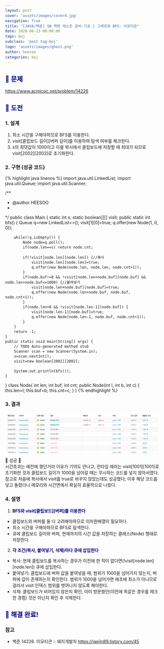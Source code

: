 ```yaml
---
layout: post
cover: 'assets/images/cover4.jpg'
navigation: True
title: "[JAVA/백준] SW 역량 테스트 준비-기초 | 그래프와 BFS: 이모티콘"
date: 2020-06-23 00:00:00
tags: boj
subclass: 'post tag-boj'
logo: 'assets/images/ghost.png'
author: heesoo
categories: boj
---
```

## <span style="color:navy">👀 문제</span>
<https://www.acmicpc.net/problem/14226>

## <span style="color:navy">👊 도전</span>

### 1. 설계
1. 최소 시간을 구해야하므로 BFS를 이용한다.
2. visit[클립보드 길이][버퍼 길이]를 이용하여 탐색 여부를 체크한다.
3. s의 최댓값이 1000이고 이를 복사에서 클립보드에 저장할 때 최대가 되므로 visit[2002][2002]로 초기화한다.

### 2. 구현 (성공 코드)
{% highlight java linenos %}
import java.util.LinkedList;
import java.util.Queue;
import java.util.Scanner;

/**
 * @author HEESOO
 *
 */
public class Main {
	static int s;
	static boolean[][] visit;
	public static int bfs() {
		Queue<Node> q=new LinkedList<>();
		visit[1][0]=true;
		q.offer(new Node(1, 0, 0));
		
		while(!q.isEmpty()) {
			Node node=q.poll();
			if(node.len==s) return node.cnt;
			
			if(!visit[node.len][node.len]) {//복사
				visit[node.len][node.len]=true;
				q.offer(new Node(node.len, node.len, node.cnt+1));
			}				
			if(node.buf!=0 && !visit[node.len+node.buf][node.buf] && node.len+node.buf<=1000) {//붙여넣기
				visit[node.len+node.buf][node.buf]=true;
				q.offer(new Node(node.len+node.buf, node.buf, node.cnt+1));
			}
			if(node.len>0 && !visit[node.len-1][node.buf]) {
				visit[node.len-1][node.buf]=true;
				q.offer(new Node(node.len-1, node.buf, node.cnt+1));
			}
		}
		return -1;
	}
	public static void main(String[] args) {
		// TODO Auto-generated method stub
		Scanner scan = new Scanner(System.in);
		s=scan.nextInt();
		visit=new boolean[2002][2002];
		
		System.out.println(bfs());
	}
}
class Node{
	int len;
	int buf;
	int cnt;
	public Node(int l, int b, int c) {
		this.len=l;
		this.buf=b;
		this.cnt=c;
	}
}
{% endhighlight %}

### 3. 결과
![실행결과](./assets/images/200623_2.PNG)
🤟 성공 🤟  
시간초과는 예전에 했던거라 이유가 기억도 안나고, 런타임 에러는 visit[1001][1001]로 초기화한 것과 클립보드 길이가 1000을 넘어갈 때는 무시하는 코드를 넣지 않아서였다.  
참고로 처음에 복사에서 visit를 true로 바꾸지 않았는데도 성공했다; 이후 해당 코드를 넣고 돌렸더니 메모리와 시간면에서 확실히 효율적으로 나왔다.

### 4. 설명
1. **<span style="color:navy">BFS와 visit[클립보드][버퍼]를 이용한다</span>**
- 클립보드와 버퍼를 둘 다 고려해야하므로 이차원배열이 필요하다. 
- 최소 시간을 구해야하므로 BFS로 탐색한다.
- 큐에 클립보드 길이와 버퍼, 현재까지의 시간 값을 저장하는 클래스(Node) 형태로 저장한다. 

2. **<span style="color:navy">각 조건(복사, 붙여넣기, 삭제)마다 큐에 삽입한다</span>**
- 복사: 현재 클립보드를 복사하는 경우가 이전에 한 적이 없다면(!visit[node.len][node.len]) 큐에 삽입한다.
- 붙여넣기: 클립보드에 버퍼 값을 붙여넣을 때, 범위가 1000을 넘어가지 않는지, 버퍼에 값이 존재하는지 확인한다. 범위가 1000을 넘어가면 애초에 최소가 아니므로 걸러서 visit 인덱스 범위를 벗어나지 않도록 해야한다.
- 삭제: 클립보드가 비어있지 않은지 확인, 이미 방문했던(이전에 똑같은 경우를 체크한 경험) 것은 아닌지 확인 후 삭제한다.


## <span style="color:navy">👏 해결 완료!</span>

### 참고
- 백준 14226. 이모티콘 :: 돼지개발자 <https://jaejin89.tistory.com/45>